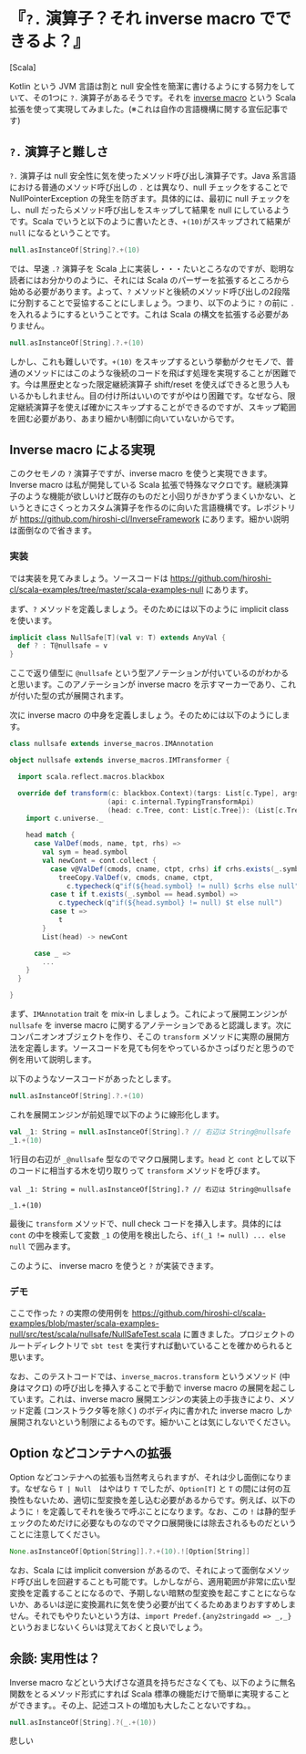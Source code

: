 『`?.` 演算子？それ inverse macro でできるよ？』
==========================================

[Scala]

Kotlin という JVM 言語は割と null 安全性を簡潔に書けるようにする努力をしていて、その1つに `?.` 演算子があるそうです。それを [inverse macro](https://github.com/hiroshi-cl/InverseFramework) という Scala 拡張を使って実現してみました。(※これは自作の言語機構に関する宣伝記事です)

## `?.` 演算子と難しさ

`?.` 演算子は null 安全性に気を使ったメソッド呼び出し演算子です。Java 系言語における普通のメソッド呼び出しの `.` とは異なり、null チェックをすることで NullPointerException の発生を防ぎます。具体的には、最初に null チェックをし、null だったらメソッド呼び出しをスキップして結果を null にしているようです。Scala でいうと以下のように書いたとき、`+(10)`がスキップされて結果が `null` になるということです。

```scala
null.asInstanceOf[String]?.+(10)
```

では、早速 `.?` 演算子を Scala 上に実装し・・・たいところなのですが、聡明な読者にはお分かりのように、それには Scala のパーザーを拡張するところから始める必要があります。よって、`?` メソッドと後続のメソッド呼び出しの2段階に分割することで妥協することにしましょう。つまり、以下のように `?` の前に `.` を入れるようにするということです。これは Scala の構文を拡張する必要がありません。

```scala
null.asInstanceOf[String].?.+(10)
```

しかし、これも難しいです。`+(10)` をスキップするという挙動がクセモノで、普通のメソッドにはこのような後続のコードを飛ばす処理を実現することが困難です。今は黒歴史となった限定継続演算子 shift/reset を使えばできると思う人もいるかもしれません。目の付け所はいいのですがやはり困難です。なぜなら、限定継続演算子を使えば確かにスキップすることができるのですが、スキップ範囲を囲む必要があり、あまり細かい制御に向いていないからです。

## Inverse macro による実現

このクセモノの `?` 演算子ですが、inverse macro を使うと実現できます。Inverse macro は私が開発している Scala 拡張で特殊なマクロです。継続演算子のような機能が欲しいけど既存のものだと小回りがきかずうまくいかない、というときにさくっとカスタム演算子を作るのに向いた言語機構です。レポジトリが https://github.com/hiroshi-cl/InverseFramework にあります。細かい説明は面倒なので省きます。

### 実装

では実装を見てみましょう。ソースコードは https://github.com/hiroshi-cl/scala-examples/tree/master/scala-examples-null にあります。

まず、`?` メソッドを定義しましょう。そのためには以下のように implicit class を使います。

```nullsafe/package.scala
implicit class NullSafe[T](val v: T) extends AnyVal {
  def ? : T@nullsafe = v
}
```

ここで返り値型に `@nullsafe` という型アノテーションが付いているのがわかると思います。このアノテーションが inverse macro を示すマーカーであり、これが付いた型の式が展開されます。

次に inverse macro の中身を定義しましょう。そのためには以下のようにします。

```nullsafe/nullsafe.scala
class nullsafe extends inverse_macros.IMAnnotation

object nullsafe extends inverse_macros.IMTransformer {

  import scala.reflect.macros.blackbox

  override def transform(c: blackbox.Context)(targs: List[c.Type], argss: List[List[c.Tree]])
                        (api: c.internal.TypingTransformApi)
                        (head: c.Tree, cont: List[c.Tree]): (List[c.Tree], List[c.Tree]) = {
    import c.universe._

    head match {
      case ValDef(mods, name, tpt, rhs) =>
        val sym = head.symbol
        val newCont = cont.collect {
          case v@ValDef(cmods, cname, ctpt, crhs) if crhs.exists(_.symbol == head.symbol) =>
            treeCopy.ValDef(v, cmods, cname, ctpt,
              c.typecheck(q"if(${head.symbol} != null) $crhs else null"))
          case t if t.exists(_.symbol == head.symbol) =>
            c.typecheck(q"if(${head.symbol} != null) $t else null")
          case t =>
            t
        }
        List(head) -> newCont

      case _ =>
        ...
    }
  }

}
```

まず、`IMAnnotation` trait を mix-in しましょう。これによって展開エンジンが `nullsafe` を inverse macro に関するアノテーションであると認識します。次にコンパニオンオブジェクトを作り、そこの `transform` メソッドに実際の展開方法を定義します。ソースコードを見ても何をやっているかさっぱりだと思うので例を用いて説明します。

以下のようなソースコードがあったとします。

```scala
null.asInstanceOf[String].?.+(10)
```

これを展開エンジンが前処理で以下のように線形化します。

```scala
val _1: String = null.asInstanceOf[String].? // 右辺は String@nullsafe
_1.+(10)
```

1行目の右辺が `_@nullsafe` 型なのでマクロ展開します。`head` と `cont` として以下のコードに相当する木を切り取りって `transform` メソッドを呼びます。

```scala:head
val _1: String = null.asInstanceOf[String].? // 右辺は String@nullsafe
```

```scala:cont
_1.+(10)
```

最後に `transform` メソッドで、null check コードを挿入します。具体的には `cont` の中を検索して変数 `_1` の使用を検出したら、`if(_1 != null) ... else null` で囲みます。

このように、 inverse macro を使うと `?` が実装できます。

### デモ

ここで作った `?` の実際の使用例を https://github.com/hiroshi-cl/scala-examples/blob/master/scala-examples-null/src/test/scala/nullsafe/NullSafeTest.scala に置きました。プロジェクトのルートディレクトリで `sbt test` を実行すれば動いていることを確かめられると思います。

なお、このテストコードでは、`inverse_macros.transform` というメソッド (中身はマクロ) の呼び出しを挿入することで手動で inverse macro の展開を起こしています。これは、inverse macro 展開エンジンの実装上の手抜きにより、メソッド定義 (コンストラクタ等を除く) のボディ内に書かれた inverse macro しか展開されないという制限によるものです。細かいことは気にしないでください。

## Option などコンテナへの拡張

Option などコンテナへの拡張も当然考えられますが、それは少し面倒になります。なぜなら `T | Null`　はやはり `T` でしたが、`Option[T]` と `T` の間には何の互換性もないため、適切に型変換を差し込む必要があるからです。例えば、以下のように `!` を定義してそれを後ろで呼ぶことになります。なお、この `!` は静的型チェックのためだけに必要なものなのでマクロ展開後には除去されるものだということに注意してください。

```scala
None.asInstanceOf[Option[String]].?.+(10).![Option[String]]
```

なお、Scala には implicit conversion があるので、それによって面倒なメソッド呼び出しを回避することも可能です。しかしながら、適用範囲が非常に広い型変換を定義することになるので、予期しない暗黙の型変換を起こすことにならないか、あるいは逆に変換漏れに気を使う必要が出てくるためあまりおすすめしません。それでもやりたいという方は、`import Predef.{any2stringadd => _,_}` というおまじないくらいは覚えておくと良いでしょう。

## 余談: 実用性は？

Inverse macro などという大げさな道具を持ちださなくても、以下のように無名関数をとるメソッド形式にすれば Scala 標準の機能だけで簡単に実現することができます。。その上、記述コストの増加も大したことないですね。。

```scala
null.asInstanceOf[String].?(_.+(10))
```

悲しい


